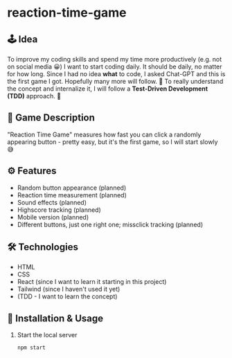# reaction-time-game

## 🕹️ Idea
To improve my coding skills and spend my time more productively (e.g. not on social media 😀) I want to start coding daily. It should be daily, no matter for how long.
Since I had no idea **what** to code, I asked Chat-GPT and this is the first game I got. Hopefully many more will follow. 🚀
To really understand the concept and internalize it, I will follow a **Test-Driven Development (TDD)** approach. 🔁

## 🎯 Game Description
"Reaction Time Game" measures how fast you can click a randomly appearing button - pretty easy, but it's the first game, so I will start slowly 😅

## ⚙️ Features
- Random button appearance (planned)
- Reaction time measurement (planned)
- Sound effects (planned)
- Highscore tracking (planned)
- Mobile version (planned)
- Different buttons, just one right one; missclick tracking (planned)

## 🛠️ Technologies
- HTML
- CSS
- React (since I want to learn it starting in this project)
- Tailwind (since I haven't used it yet)
- (TDD - I want to learn the concept)

## 🚀 Installation & Usage
1. Start the local server 
    ```sh 
    npm start
    ```